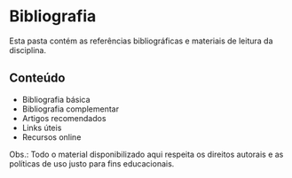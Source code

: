 # Bibliografia

Esta pasta contém as referências bibliográficas e materiais de leitura da disciplina.

## Conteúdo
- Bibliografia básica
- Bibliografia complementar
- Artigos recomendados
- Links úteis
- Recursos online

Obs.: Todo o material disponibilizado aqui respeita os direitos autorais e as políticas de uso justo para fins educacionais.